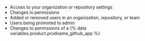 * Access to your organization or repository settings
* Changes in permissions
* Added or removed users in an organization, repository, or team
* Users being promoted to admin
* Changes to permissions of a {% data variables.product.prodname_github_app %}
